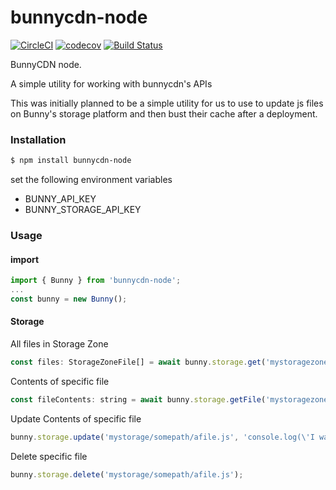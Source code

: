 # bunnycdn-node
[![CircleCI](https://circleci.com/gh/UintaGroup/bunnycdn-node.svg?style=svg)](https://circleci.com/gh/UintaGroup/bunnycdn-node)
[![codecov](https://codecov.io/gh/UintaGroup/bunnycdn-node/branch/master/graph/badge.svg)](https://codecov.io/gh/UintaGroup/bunnycdn-node)
[![Build Status](https://travis-ci.org/UintaGroup/bunnycdn-node.svg?branch=master)](https://travis-ci.org/UintaGroup/bunnycdn-node)

BunnyCDN node. 

A simple utility for working with bunnycdn's APIs

This was initially planned to be a simple utility for us to use to update js files on Bunny's storage platform and then bust their cache after a deployment. 

### Installation

```bash
$ npm install bunnycdn-node
```

set the following environment variables
 - BUNNY_API_KEY
 - BUNNY_STORAGE_API_KEY

### Usage

#### import
``` javascript
import { Bunny } from 'bunnycdn-node';
...
const bunny = new Bunny();

```

#### Storage 

All files in Storage Zone
``` javascript
const files: StorageZoneFile[] = await bunny.storage.get('mystoragezone');
```

Contents of specific file
``` javascript
const fileContents: string = await bunny.storage.getFile('mystoragezone/somepath/afile.js');
```

Update Contents of specific file
``` javascript
bunny.storage.update('mystorage/somepath/afile.js', 'console.log(\'I was updated\');');
```

Delete specific file
``` javascript
bunny.storage.delete('mystorage/somepath/afile.js');
```
